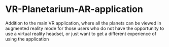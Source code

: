 # VR-Planetarium-AR-application
Addition to the main VR application, where all the planets can be viewed in augmented reality mode for those users who do not have the opportunity to use a virtual reality headset, or just want to get a different experience of using the application
